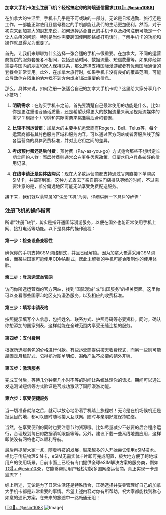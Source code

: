 **加拿大手机卡怎么注册飞机？轻松搞定你的跨境通信需求[[TG💪+ @esim1088](https://t.me/s/esim1088)]**

在加拿大的生活里，手机卡几乎是不可或缺的一部分。无论是日常通勤、旅行还是工作，一部能正常使用且信号稳定的手机都能让我们的生活更加便利。然而，对于初次来到加拿大的朋友来说，如何选择适合自己的手机卡以及如何注册可能是一个让人头疼的问题。特别是当你需要跨国使用网络或打电话时，了解手机卡的功能和操作就显得尤为重要了。

首先，让我们来聊聊为什么选择一张合适的手机卡很重要。在加拿大，不同的运营商提供的服务套餐各不相同，包括通话时间、数据流量、短信数量等。如果你经常需要与国内的朋友和家人保持联系，那么选择支持国际漫游或者有优惠国际通话的套餐会非常实用。此外，在加拿大旅行时，如果手机卡没有良好的覆盖范围，可能会导致你在陌生的地方找不到方向或者错过重要的信息。

那么，具体来说，如何注册一张适合自己的加拿大手机卡呢？这里给大家分享几个小技巧：

1. **明确需求**：在购买手机卡之前，首先要清楚自己最常使用的功能是什么。比如你是更注重语音通话质量，还是希望获得更大的数据流量来满足视频流媒体的需求？根据个人习惯和实际需要来挑选最适合的套餐。

2. **比较不同运营商**：加拿大的主要手机运营商有Rogers、Bell、Telus等，每个运营商都有其特色服务区域和服务内容。可以通过官方网站或者客服热线了解各运营商的具体资费标准，并对比它们之间的差异。

3. **考虑预付费还是后付费**：预付费（Pay-as-you-go）方式适合那些不想绑定长期合同的人群；而后付费则通常会有更多优惠政策，但要求用户具备较好的信用记录。

4. **在线申请还是实体店购买**：现在大多数运营商都支持通过官网直接下单购买SIM卡，并邮寄到家。这种方式省去了亲自前往门店排队等候的时间，不过需要注意的是，部分偏远地区可能无法享受免费配送服务。

接下来，我们就以最常见的“注册飞机”为例，详细讲解一下具体的步骤：

### 注册飞机的操作指南

所谓“注册飞机”，其实是指开通国际漫游服务，以便在国外也能正常使用手机上网、接打电话等功能。以下是具体的操作流程：

#### 第一步：检查设备兼容性
确保你的手机支持GSM网络制式，并且已经解锁。因为加拿大普遍采用GSM网络，而某些国家可能使用CDMA制式，因此未解锁的手机可能会限制你的使用体验。

#### 第二步：登录运营商官网
访问你所选运营商的官方网站，找到“国际漫游”或“出国服务”的相关页面。这里你可以查看哪些国家和地区支持漫游服务，以及相应的收费标准。

#### 第三步：填写申请表格
按照提示填写个人信息，包括姓名、联系方式、护照号码等必要资料。同时，确认你想添加的国家列表，这样就能在全球范围内享受无缝连接的服务。

#### 第四步：支付费用
根据所选服务包的价格进行付款。有些运营商提供按天收费模式，而另一些则可能是固定月租形式。记得核对账单明细，避免产生不必要的额外开销。

#### 第五步：激活服务
完成支付后，等待几分钟至几小时不等的时间让系统处理你的请求。期间可以通过发送测试短信等方式验证是否成功激活了国际漫游功能。

#### 第六步：享受便捷服务
当一切准备就绪之后，就可以放心地带着手机踏上旅程啦！无论是在机场候机还是抵达目的地，都可以随时随地接入互联网，随时与亲朋好友保持联络。

当然，在享受便利的同时也要注意节约资源哦。比如尽量减少不必要的后台程序运行，合理规划每日的数据消耗限额等等。另外，建议下载一些离线地图应用，这样即使没有网络也可以顺利导航。

最后再提醒大家一点，随着科技的发展，越来越多的人开始尝试使用eSIM技术。相比于传统物理SIM卡，eSIM无需实体卡片即可完成配置，极大地方便了跨地域用户的使用场景。目前市面上已经有专门提供全球eSIM解决方案的服务商，例如[TG💪+ @esim1088](https://t.me/s/esim1088)，它能够帮助用户轻松切换多国网络运营商，真正实现一卡走遍天下！

综上所述，无论是为了日常生活还是特殊场合，正确选择并妥善管理好自己的加拿大手机卡都是非常重要的事情。希望上述内容对你有所帮助，祝大家都能找到称心如意的通讯方案，在未来的旅途中一路畅通无阻！

[[TG💪+ @esim1088](https://t.me/s/esim1088) ![Image](https://i.postimg.cc/4NQfJmqS/Snipaste-2025-05-13-00-14-12.png)]